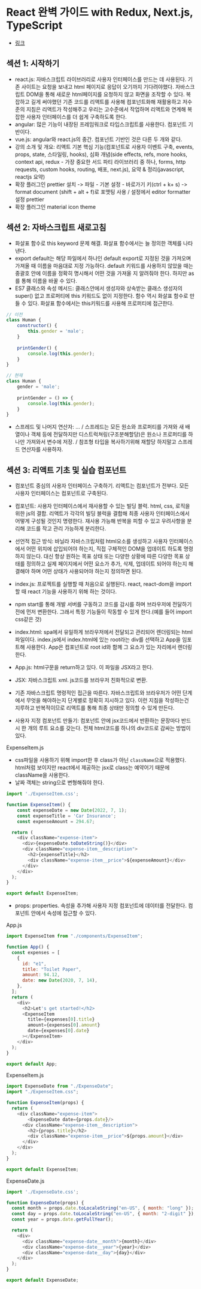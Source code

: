 # React 완벽 가이드 with Redux, Next.js, TypeScript

- [링크](https://www.udemy.com/course/best-react/)

## 섹션 1: 시작하기

- react.js: 자바스크립트 라이브러리로 사용자 인터페이스를 만드는 데 사용된다. 기존 사이트는 요청을 보내고 html 페이지로 응답이 오기까지 기다려야했다. 자바스크립트 DOM을 통해 새로운 html페이지를 요청하지 않고 화면을 조작할 수 있다. 복잡하고 길게 써야했던 기존 코드를 리액트를 사용해 컴포넌트화해 재활용하고 저수준의 지침은 리액트가 작성해주고 우리는 고수준에서 작업하며 리액트와 연계해 복잡한 사용자 인터페이스를 더 쉽게 구축하도록 한다.
- angular: 많은 기능이 내장된 프레임워크로 타입스크립트를 사용한다. 컴포넌트 기반이다.
- vue.js: angular와 react.js의 중간. 컴포넌트 기반인 것은 다른 두 개와 같다.
- 강의 소개 및 개요: 리액트 기본 핵심 기능(컴포넌트로 사용자 이벤트 구축, events, props, state, 스타일링, hooks), 심화 개념(side effects, refs, more hooks, context api, redux - 가장 중요한 서드 파티 라이브러리 중 하나, forms, http requests, custom hooks, routing, 배포, next.js), 요약 & 정리(javascript, reactjs 요약)
- 확장 플러그인 prettier 설치 -> 파일 - 기본 설정 - 바로가기 키(ctrl + k+ s) -> format document (shift + alt + f)로 포맷팅 사용 / 설정에서 editor formatter 설정 prettier
- 확장 플러그인 material icon theme



## 섹션 2: 자바스크립트 새로고침

- 화살표 함수로 this keyword 문제 해결. 화살표 함수에서는 늘 정의한 객체를 나타낸다.
- export default는 해당 파일에서 하나인 default export로 지정된 것을 가져오며 가져올 때 이름을 마음대로 지정 가능하다. default 키워드를 사용하지 않았을 때는 중괄호 안에 이름을 정확히 명시해서 어떤 것을 가져올 지 알려줘야 한다. 하지만 as를 통해 이름을 바꿀 수 있다.
- ES7 클래스와 속성 메서드: 클래스안에서 생성자와 상속받는 클래스 생성자의 super() 없고 프로퍼티에 this 키워드도 없이 지정한다. 함수 역시 화살표 함수로 만들 수 있다. 화살표 함수에서는 this키워드를 사용해 프로퍼티에 접근한다.

```javascript
// 이전
class Human {
    constructor() {
        this.gender = 'male';
    }
    
    printGender() {
        console.log(this.gender);
    }
}

// 현재
class Human {
    gender = 'male';
    
    printGender = () => {
        console.log(this.gender);
    }
}
```

- 스프레드 및 나머지 연산자: ... / 스프레드는 모든 원소와 프로퍼티를 가져와 새 배열이나 객체 등에 전달하지만 디스트럭쳐링(구조분해할당)은 원소나 프로퍼티를 하나만 가져와서 변수에 저장. / 참조형 타입을 복사하기위해 재할당 하지말고 스프레드 연산자를 사용하자.



## 섹션 3: 리액트 기초 및 실습 컴포넌트

- 컴포넌트 중심의 사용자 인터페이스 구축하기. 리액트는 컴포넌트가 전부다. 모든 사용자 인터페이스는 컴포넌트로 구축된다.

- 컴포넌트: 사용자 인터페이스에서 재사용할 수 있는 빌딩 블럭. html, css, 로직을 위한 js의 결합. 리액트가 각각의 빌딩 블럭을 결합해 최종 사용자 인터페이스에서 어떻게 구성될 것인지 명령한다. 재사용 가능해 반복을 피할 수 있고 우려사항을 분리해 코드를 작고 관리 가능하게 분리한다. 
- 선언적 접근 방식: 바닐라 자바스크립처럼 html요소를 생성하고 사용자 인터페이스에서 어떤 위치에 삽입되어야 하는지, 직접 구체적인 DOM을 업데이트 하도록  명령하지 않는다. 대신 항상 원하는 목표 상태 또는 다양한 상황에 따른 다양한 목표 상태를 정의하고 실제 페이지에서 어떤 요소가 추가, 삭제, 업데이트 되어야 하는지 해결해야 하며 어떤 상태가 사용되어야 하는지 정의하면 된다. 
- index.js: 프로젝트를 실행할 때 처음으로 실행된다. react, react-dom을 import할 때 react 기능을 사용하기 위해 하는 것이다. 
- npm start를 통해 개발 서버를 구동하고 코드를 감시를 하며 브라우저에 전달하기 전에 먼저 변환한다. 그래서 특정 기능들이 작동할 수 있게 한다.(예를 들어 import css같은 것)
- index.html: spa에서 유일하게 브라우저에서 전달되고 관리되어 렌더링되는 html파일이다. index.js에서 index.html에 있는 root라는 div를 선택하고 App을 임포트해 사용한다. App은 컴포넌트로 root id와 함께 그 요소가 있는 자리에서 렌더링한다.
- App.js: html구문을 return하고 있다. 이 파일을 JSX라고 한다.
- JSX: 자바스크립트 xml. js코드를 브라우저 친화적으로 변환.
- 기존 자바스크립트 명령적인 접근을 따른다. 자바스크립트와 브라우저가 어떤 단계에서 무엇을 해야하는지 단게별로 정확히 지시하고 있다. 이런 지침을 작성하는건 지루하고 반복적이므로 리액트를 통해 최종 상태만 정의할 수 있게 만든다.
- 사용자 지정 컴포넌트 만들기: 컴포넌트 안에 jsx코드에서 반환하는 문장마다 반드시 한 개의 루트 요소를 갖는다. 전체 html코드를 하나의 div코드로 감싸는 방법이 있다.

ExpenseItem.js

- css파일을 사용하기 위해 import한 후 class가 아닌 `className`으로 적용했다. html처럼 보이지만 react에서 제공하는 jsx로 class는 예약어기 때문에 className을 사용한다. 
- 날짜 객체는 string으로 변형해줘야 한다.

```javascript
import './ExpenseItem.css';

function ExpenseItem() {
    const expenseDate = new Date(2022, 7, 1);
    const expenseTitle = 'Car Insurance';
    const expenseAmount = 294.67;

  return (
    <div className="expense-item">
      <div>{expenseDate.toDateString()}</div>
      <div className="expense-item__description"> 
        <h2>{expenseTitle}</h2>
        <div className="expense-item__price">${expenseAmount}</div>
      </div>
    </div>
  );
}

export default ExpenseItem;
```

- props: properties. 속성을 추가해 사용자 지정 컴포넌트에 데이터를 전달한다. 컴포넌트 안에서 속성에 접근할 수 있다.

App.js

```javascript
import ExpenseItem from "./components/ExpenseItem";

function App() {
  const expenses = [
    {
      id: "e1",
      title: "Toilet Paper",
      amount: 94.12,
      date: new Date(2020, 7, 14),
    },
  ];
  return (
    <div>
      <h2>Let's get started!</h2>
      <ExpenseItem
        title={expenses[0].title}
        amount={expenses[0].amount}
        date={expenses[0].date}
      ></ExpenseItem>
    </div>
  );
}

export default App;
```



ExpenseItem.js

```javascript
import ExpenseDate from "./ExpenseDate";
import "./ExpenseItem.css";

function ExpenseItem(props) {
  return (
    <div className="expense-item">
        <ExpenseDate date={props.date}/>
      <div className="expense-item__description">
        <h2>{props.title}</h2>
        <div className="expense-item__price">${props.amount}</div>
      </div>
    </div>
  );
}

export default ExpenseItem;
```



ExpenseDate.js

```javascript
import './ExpenseDate.css';

function ExpenseDate(props) {
  const month = props.date.toLocaleString("en-US", { month: "long" });
  const day = props.date.toLocaleString("en-US", { month: "2-digit" });
  const year = props.date.getFullYear();

  return (
    <div>
      <div className="expense-date__month">{month}</div>
      <div className="expense-date__year">{year}</div>
      <div className="expense-date__day">{day}</div>
    </div>
  );
}

export default ExpenseDate;
```


